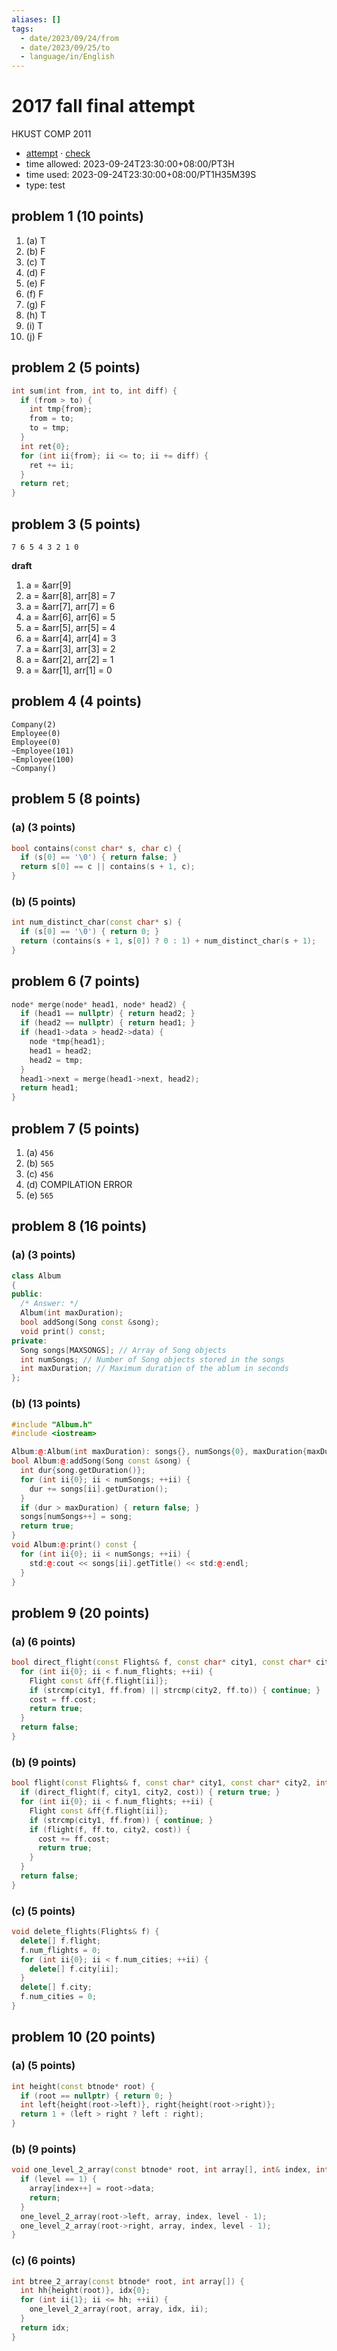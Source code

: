 ```yaml
---
aliases: []
tags:
  - date/2023/09/24/from
  - date/2023/09/25/to
  - language/in/English
---
```


<!-- markdownlint-disable MD024 MD036 -->

# 2017 fall final attempt

HKUST COMP 2011

- [attempt](attempt.md) · [check](check.md)
- time allowed: 2023-09-24T23:30:00+08:00/PT3H
- time used: 2023-09-24T23:30:00+08:00/PT1H35M39S
- type: test

## problem 1 (10 points)

1. (a) T
2. (b) F
3. (c) T
4. (d) F
5. (e) F
6. (f) F
7. (g) F
8. (h) T
9. (i) T
10. (j) F

## problem 2 (5 points)

```Cpp
int sum(int from, int to, int diff) {
  if (from > to) {
    int tmp{from};
    from = to;
    to = tmp;
  }
  int ret{0};
  for (int ii{from}; ii <= to; ii += diff) {
    ret += ii;
  }
  return ret;
}
```

## problem 3 (5 points)

```console
7 6 5 4 3 2 1 0
```

__draft__

1. a = &arr[9]
2. a = &arr[8], arr[8] = 7
3. a = &arr[7], arr[7] = 6
4. a = &arr[6], arr[6] = 5
5. a = &arr[5], arr[5] = 4
6. a = &arr[4], arr[4] = 3
7. a = &arr[3], arr[3] = 2
8. a = &arr[2], arr[2] = 1
9. a = &arr[1], arr[1] = 0

## problem 4 (4 points)

```console
Company(2)
Employee(0)
Employee(0)
~Employee(101)
~Employee(100)
~Company()
```

## problem 5 (8 points)

### (a) (3 points)

```Cpp
bool contains(const char* s, char c) {
  if (s[0] == '\0') { return false; }
  return s[0] == c || contains(s + 1, c);
}
```

### (b) (5 points)

```Cpp
int num_distinct_char(const char* s) {
  if (s[0] == '\0') { return 0; }
  return (contains(s + 1, s[0]) ? 0 : 1) + num_distinct_char(s + 1);
}
```

## problem 6 (7 points)

```Cpp
node* merge(node* head1, node* head2) {
  if (head1 == nullptr) { return head2; }
  if (head2 == nullptr) { return head1; }
  if (head1->data > head2->data) {
    node *tmp{head1};
    head1 = head2;
    head2 = tmp;
  }
  head1->next = merge(head1->next, head2);
  return head1;
}
```

## problem 7 (5 points)

1. (a) `456`
2. (b) `565`
3. (c) `456`
4. (d) COMPILATION ERROR
5. (e) `565`

## problem 8 (16 points)

### (a) (3 points)

```Cpp
class Album
{
public:
  /* Answer: */
  Album(int maxDuration);
  bool addSong(Song const &song);
  void print() const;
private:
  Song songs[MAXSONGS]; // Array of Song objects
  int numSongs; // Number of Song objects stored in the songs
  int maxDuration; // Maximum duration of the ablum in seconds
};
```

### (b) (13 points)

```Cpp
#include "Album.h"
#include <iostream>

Album:@:Album(int maxDuration): songs{}, numSongs{0}, maxDuration{maxDuration} {}
bool Album:@:addSong(Song const &song) {
  int dur{song.getDuration()};
  for (int ii{0}; ii < numSongs; ++ii) {
    dur += songs[ii].getDuration();
  }
  if (dur > maxDuration) { return false; }
  songs[numSongs++] = song;
  return true;
}
void Album:@:print() const {
  for (int ii{0}; ii < numSongs; ++ii) {
    std:@:cout << songs[ii].getTitle() << std:@:endl;
  }
}
```

## problem 9 (20 points)

### (a) (6 points)

```Cpp
bool direct_flight(const Flights& f, const char* city1, const char* city2, int& cost) {
  for (int ii{0}; ii < f.num_flights; ++ii) {
    Flight const &ff{f.flight[ii]};
    if (strcmp(city1, ff.from) || strcmp(city2, ff.to)) { continue; }
    cost = ff.cost;
    return true;
  }
  return false;
}
```

### (b) (9 points)

```Cpp
bool flight(const Flights& f, const char* city1, const char* city2, int& cost) {
  if (direct_flight(f, city1, city2, cost)) { return true; }
  for (int ii{0}; ii < f.num_flights; ++ii) {
    Flight const &ff{f.flight[ii]};
    if (strcmp(city1, ff.from)) { continue; }
    if (flight(f, ff.to, city2, cost)) {
      cost += ff.cost;
      return true;
    }
  }
  return false;
}
```

### (c) (5 points)

```Cpp
void delete_flights(Flights& f) {
  delete[] f.flight;
  f.num_flights = 0;
  for (int ii{0}; ii < f.num_cities; ++ii) {
    delete[] f.city[ii];
  }
  delete[] f.city;
  f.num_cities = 0;
}
```

## problem 10 (20 points)

### (a) (5 points)

```Cpp
int height(const btnode* root) {
  if (root == nullptr) { return 0; }
  int left{height(root->left)}, right{height(root->right)};
  return 1 + (left > right ? left : right);
}
```

### (b) (9 points)

```Cpp
void one_level_2_array(const btnode* root, int array[], int& index, int level) {
  if (level == 1) {
    array[index++] = root->data;
    return;
  }
  one_level_2_array(root->left, array, index, level - 1);
  one_level_2_array(root->right, array, index, level - 1);
}
```

### (c) (6 points)

```Cpp
int btree_2_array(const btnode* root, int array[]) {
  int hh{height(root)}, idx{0};
  for (int ii{1}; ii <= hh; ++ii) {
    one_level_2_array(root, array, idx, ii);
  }
  return idx;
}
```

